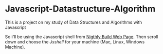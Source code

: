 # Javascript-Datastructure-Algorithm
This is a project on my study of Data Structures and Algorithms with Javascript

So i'll be using the Javascript shell from [Nigthly Build Web Page](https://archive.mozilla.org/pub/firefox/nightly/latest-mozilla-central/).
Then scroll down and choose the *Jsshell* for your machine (Mac, Linux, Windows Machine). 
